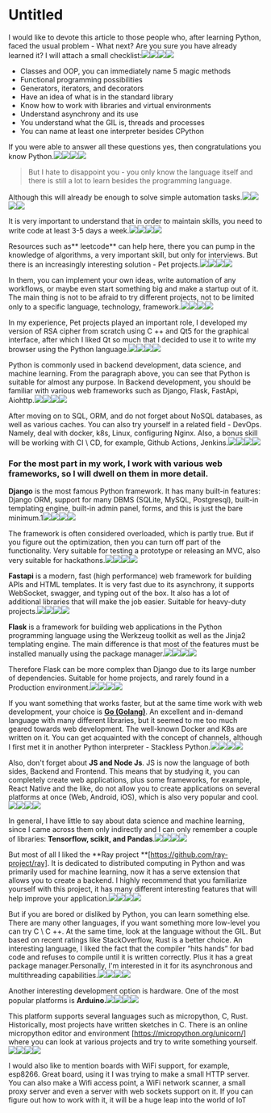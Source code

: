# Untitled

I would like to devote this article to those people who, after learning Python, faced the usual problem - What next? Are you sure you have already learned it? I will attach a small checklist:![](https://hackernoon.com/emojis/heart.png)![](https://hackernoon.com/emojis/light.png)![](https://hackernoon.com/emojis/money.png)![](https://hackernoon.com/emojis/thumbs-down.png)

- Classes and OOP, you can immediately name 5 magic methods
- Functional programming possibilities
- Generators, iterators, and decorators
- Have an idea of what is in the standard library
- Know how to work with libraries and virtual environments
- Understand asynchrony and its use
- You understand what the GIL is, threads and processes
- You can name at least one interpreter besides CPython

If you were able to answer all these questions yes, then congratulations you know Python.![](https://hackernoon.com/emojis/heart.png)![](https://hackernoon.com/emojis/light.png)![](https://hackernoon.com/emojis/money.png)![](https://hackernoon.com/emojis/thumbs-down.png)

> But I hate to disappoint you - you only know the language itself and there is still a lot to learn besides the programming language.

Although this will already be enough to solve simple automation tasks.![](https://hackernoon.com/emojis/heart.png)![](https://hackernoon.com/emojis/light.png)![](https://hackernoon.com/emojis/money.png)![](https://hackernoon.com/emojis/thumbs-down.png)

It is very important to understand that in order to maintain skills, you need to write code at least 3-5 days a week.![](https://hackernoon.com/emojis/heart.png)![](https://hackernoon.com/emojis/light.png)![](https://hackernoon.com/emojis/money.png)![](https://hackernoon.com/emojis/thumbs-down.png)

Resources such as\*\* leetcode\*\* can help here, there you can pump in the knowledge of algorithms, a very important skill, but only for interviews. But there is an increasingly interesting solution - Pet projects.![](https://hackernoon.com/emojis/heart.png)![](https://hackernoon.com/emojis/light.png)![](https://hackernoon.com/emojis/money.png)![](https://hackernoon.com/emojis/thumbs-down.png)

In them, you can implement your own ideas, write automation of any workflows, or maybe even start something big and make a startup out of it. The main thing is not to be afraid to try different projects, not to be limited only to a specific language, technology, framework.![](https://hackernoon.com/emojis/heart.png)![](https://hackernoon.com/emojis/light.png)![](https://hackernoon.com/emojis/money.png)![](https://hackernoon.com/emojis/thumbs-down.png)

In my experience, Pet projects played an important role, I developed my version of RSA cipher from scratch using C ++ and Qt5 for the graphical interface, after which I liked Qt so much that I decided to use it to write my browser using the Python language.![](https://hackernoon.com/emojis/heart.png)![](https://hackernoon.com/emojis/light.png)![](https://hackernoon.com/emojis/money.png)![](https://hackernoon.com/emojis/thumbs-down.png)

Python is commonly used in backend development, data science, and machine learning. From the paragraph above, you can see that Python is suitable for almost any purpose. In Backend development, you should be familiar with various web frameworks such as Django, Flask, FastApi, Aiohttp.![](https://hackernoon.com/emojis/heart.png)![](https://hackernoon.com/emojis/light.png)![](https://hackernoon.com/emojis/money.png)![](https://hackernoon.com/emojis/thumbs-down.png)

After moving on to SQL, ORM, and do not forget about NoSQL databases, as well as various caches. You can also try yourself in a related field - DevOps. Namely, deal with docker, k8s, Linux, configuring Nginx. Also, a bonus skill will be working with CI \ CD, for example, Github Actions, Jenkins.![](https://hackernoon.com/emojis/heart.png)![](https://hackernoon.com/emojis/light.png)![](https://hackernoon.com/emojis/money.png)![](https://hackernoon.com/emojis/thumbs-down.png)

### For the most part in my work, I work with various web frameworks, so I will dwell on them in more detail.

**Django** is the most famous Python framework. It has many built-in features: Django ORM, support for many DBMS (SQLite, MySQL, Postgresql), built-in templating engine, built-in admin panel, forms, and this is just the bare minimum.1![](https://hackernoon.com/emojis/heart.png)![](https://hackernoon.com/emojis/light.png)![](https://hackernoon.com/emojis/money.png)![](https://hackernoon.com/emojis/thumbs-down.png)

The framework is often considered overloaded, which is partly true. But if you figure out the optimization, then you can turn off part of the functionality. Very suitable for testing a prototype or releasing an MVC, also very suitable for hackathons.![](https://hackernoon.com/emojis/heart.png)![](https://hackernoon.com/emojis/light.png)![](https://hackernoon.com/emojis/money.png)![](https://hackernoon.com/emojis/thumbs-down.png)

**Fastapi** is a modern, fast (high performance) web framework for building APIs and HTML templates. It is very fast due to its asynchrony, it supports WebSocket, swagger, and typing out of the box. It also has a lot of additional libraries that will make the job easier. Suitable for heavy-duty projects.![](https://hackernoon.com/emojis/heart.png)![](https://hackernoon.com/emojis/light.png)![](https://hackernoon.com/emojis/money.png)![](https://hackernoon.com/emojis/thumbs-down.png)

**Flask** is a framework for building web applications in the Python programming language using the Werkzeug toolkit as well as the Jinja2 templating engine. The main difference is that most of the features must be installed manually using the package manager.![](https://hackernoon.com/emojis/heart.png)![](https://hackernoon.com/emojis/light.png)![](https://hackernoon.com/emojis/money.png)![](https://hackernoon.com/emojis/thumbs-down.png)

Therefore Flask can be more complex than Django due to its large number of dependencies. Suitable for home projects, and rarely found in a Production environment.![](https://hackernoon.com/emojis/heart.png)![](https://hackernoon.com/emojis/light.png)![](https://hackernoon.com/emojis/money.png)![](https://hackernoon.com/emojis/thumbs-down.png)

If you want something that works faster, but at the same time work with web development, your choice is [**Go (Golang)**](https://hackernoon.com/tagged/golang?ref=hackernoon.com). An excellent and in-demand language with many different libraries, but it seemed to me too much geared towards web development. The well-known Docker and K8s are written on it. You can get acquainted with the concept of channels, although I first met it in another Python interpreter - Stackless Python.![](https://hackernoon.com/emojis/heart.png)![](https://hackernoon.com/emojis/light.png)![](https://hackernoon.com/emojis/money.png)![](https://hackernoon.com/emojis/thumbs-down.png)

Also, don't forget about **JS and Node Js**. JS is now the language of both sides, Backend and Frontend. This means that by studying it, you can completely create web applications, plus some frameworks, for example, React Native and the like, do not allow you to create applications on several platforms at once (Web, Android, iOS), which is also very popular and cool.![](https://hackernoon.com/emojis/heart.png)![](https://hackernoon.com/emojis/light.png)![](https://hackernoon.com/emojis/money.png)![](https://hackernoon.com/emojis/thumbs-down.png)

In general, I have little to say about data science and machine learning, since I came across them only indirectly and I can only remember a couple of libraries: **Tensorflow, scikit, and Pandas**.![](https://hackernoon.com/emojis/heart.png)![](https://hackernoon.com/emojis/light.png)![](https://hackernoon.com/emojis/money.png)![](https://hackernoon.com/emojis/thumbs-down.png)

But most of all I liked the \*\*Ray project \*\*\[https://github.com/ray-project/ray]. It is dedicated to distributed computing in Python and was primarily used for machine learning, now it has a serve extension that allows you to create a backend. I highly recommend that you familiarize yourself with this project, it has many different interesting features that will help improve your application.![](https://hackernoon.com/emojis/heart.png)![](https://hackernoon.com/emojis/light.png)![](https://hackernoon.com/emojis/money.png)![](https://hackernoon.com/emojis/thumbs-down.png)

But if you are bored or disliked by Python, you can learn something else. There are many other languages, if you want something more low-level you can try C \ C ++. At the same time, look at the language without the GIL. But based on recent ratings like StackOverflow, Rust is a better choice. An interesting language, I liked the fact that the compiler “hits hands” for bad code and refuses to compile until it is written correctly. Plus it has a great package manager.Personally, I'm interested in it for its asynchronous and multithreading capabilities.![](https://hackernoon.com/emojis/heart.png)![](https://hackernoon.com/emojis/light.png)![](https://hackernoon.com/emojis/money.png)![](https://hackernoon.com/emojis/thumbs-down.png)

Another interesting development option is hardware. One of the most popular platforms is **Arduino.**![](https://hackernoon.com/emojis/heart.png)![](https://hackernoon.com/emojis/light.png)![](https://hackernoon.com/emojis/money.png)![](https://hackernoon.com/emojis/thumbs-down.png)

This platform supports several languages ​​such as micropython, C, Rust. Historically, most projects have written sketches in C. There is an online micropython editor and environment \[https://micropython.org/unicorn/] where you can look at various projects and try to write something yourself.![](https://hackernoon.com/emojis/heart.png)![](https://hackernoon.com/emojis/light.png)![](https://hackernoon.com/emojis/money.png)![](https://hackernoon.com/emojis/thumbs-down.png)

I would also like to mention boards with WiFi support, for example, esp8266. Great board, using it I was trying to make a small HTTP server. You can also make a Wifi access point, a WiFi network scanner, a small proxy server and even a server with web sockets support on it. If you can figure out how to work with it, it will be a huge leap into the world of IoT
